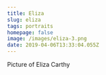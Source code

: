 ```yaml
---
title: Eliza
slug: eliza
tags: portraits
homepage: false
image: /images/eliza-3.png
date: 2019-04-06T13:33:04.055Z
---
```

Picture of Eliza Carthy
